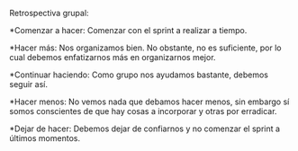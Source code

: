 Retrospectiva grupal:

*Comenzar a hacer:
  Comenzar con el sprint a realizar a tiempo.

*Hacer más:
  Nos organizamos bien. No obstante, no es suficiente, por lo cual debemos enfatizarnos más en organizarnos mejor.

*Continuar haciendo:
  Como grupo nos ayudamos bastante, debemos seguir así.

*Hacer menos:
  No vemos nada que debamos hacer menos, sin embargo sí somos conscientes de que hay cosas a incorporar y otras por erradicar.

*Dejar de hacer:
  Debemos dejar de confiarnos y no comenzar el sprint a últimos momentos.